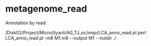 # metagenome_read

Annotation by read:

/Disk02/Project/Micro/liyanli/A0_TJ_oc/map/LCA_anno_read.pl
perl LCA_anno_read.pl -m8 M1.m8  --output M1 --outdir ./


